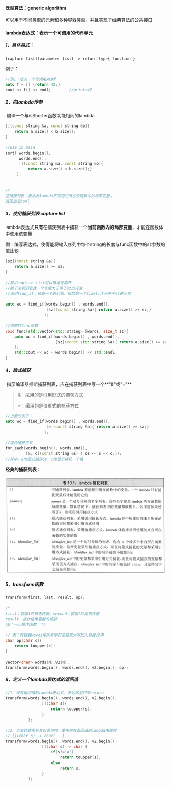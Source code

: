 #### 泛型算法：generic algorithm

可以用于不同类型的元素和多种容器类型，并且实现了经典算法的公共接口

 

#### lambda表达式：表示一个可调用的代码单元

##### 1、具体格式：

```
[capture list](parameter list) -> return type{ function }
```

例子：

```cpp
//例1：定义一个可调用对象f
auto f = [] {return 42;}
cout << f() << endl; 		//print:42
```

##### 2、向lambda传参

​	编译一个与isShorter函数功能相同的lambda

```cpp
[](const string &a, const string &b){
    return a.size() < b.size();
}

//use in main
sort( words.begin(), 
      words.end(), 
      [](const string &a, const string &b){
          return a.size() < b.size();}
     );


/*
空捕获列表：表名此lambda不使用它所在的函数中的局部变量；
返回值是bool
```

##### 3、使用捕获列表 capture list

​	lambda表达式**只有**在捕获列表中捕获一个**当前函数内的局部变量**，才能在函数体中使用该变量

​	例：编写表达式，使得能将输入序列中每个string的长度与func函数中的sz参数的值比较

```cpp
[sz](const string &a){
    return a.size() >= sz;
}

//其中capture list可以用逗号隔开
//接下来我们查找一个长度大于等于sz的元素
//调用find_if：获取一个迭代器，指向第一个size()大于等于sz的元素

auto wc = find_if(words.begin() , words.end(), 
                  [sz](const string &a){ return a.size() >= sz;}
                 );

//完整的func函数
void func(std::vector<std::string> &words, size_t sz){
    auto wc = find_if(words.begin() , words.end(),
                      [sz](const std::string &a){ return a.size() >= sz;}
    );
    std::cout << wc - words.begin() << std::endl;
}

```

##### 4、隐式捕获

​	指示编译器推断捕获列表，应在捕获列表中写一个**"&"或"="**

> &：采用的是引用形式的捕获方式
>
> =：采用的是值形式的捕获方式

```cpp
//上面的例子：
auto wc = find_if(words.begin() , words.end(), 
                  [=](const string &a){ return a.size() >= sz;}
                 );

//混合捕获方式
for_each(words.begin(), words.end(),
         [&, c](const string &s) { os << s << c;});
//其中，&为隐式捕获os，c为显示捕获一个值
```

**经典的捕获列表：**

<img src="images/image-20211123210918592.png" alt="image-20211123210918592" style="zoom:75%;" />



##### 5、transform函数

```cpp
transform(first, last, result, op);	 

/*
first：容器1的首迭代器，second：容器1的尾迭代器
result：存放结果容器的首部
op：一元操作函数  */

// 例：将容器words中所有字符全变成大写放入容器v2中
char op(char c){
    return toupper(c);
}

vector<char> words(N),v2(N);
transform(words.begin(), words.end(), v2.begin(), op);
```



##### 6、定义一个lambda表达式的返回值

```c++
//1、没有返回值的lambda表达式，表达式里只有return
transform(words.begin(), words.end(), v2.begin(),
                [](char s){
                    return toupper(s);
                }
          );

//2、当表达式里有其它语句时，要用带有返回值的lambda来操作
// [](char s) -> char{...} 
transform(words.begin(), words.end(), v2.begin(),
                [](char s) -> char {
                    if(s!='a')
                        return toupper(s);
                    else
                        return s;
                }
          );
```

